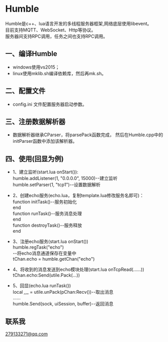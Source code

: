 # Humble

Humble是c++、lua语言开发的多线程服务器框架,网络底层使用libevent。    
目前支持MQTT、WebSocket、Http等协议。    
服务器间支持RPC调用，任务之间也支持RPC调用。      

## 一、编译Humble     
* windows使用vs2015；  
* linux使用mklib.sh编译依赖库，然后再mk.sh。  

## 二、配置文件  
* config.ini 文件配置服务器启动参数。   

## 三、注册数据解析器    
* 数据解析器继承CParser，将parsePack函数完成，
然后在Humble.cpp中的initParser函数中添加该解析器。 

## 四、使用(回显为例)   
* 1、建立监听(start.lua onStart()):     
humble.addListener(1, "0.0.0.0", 15000)--建立监听           
humble.setParser(1, "tcp1")--设置数据解析    
    
* 2、创建echo服务(echo.lua，复制template.lua修改服务名即可)：     
function initTask()--服务初始化      
end    
function runTask()--服务消息处理       
end     
function destroyTask()--服务释放   
end   

* 3、注册echo服务(start.lua onStart())     
humble.regTask("echo")      
--将echo消息通道保存在变量中   
tChan.echo = humble.getChan("echo")      

* 4、将收到的消息发送到echo模块处理(start.lua onTcpRead(......))    
tChan.echo:Send(utile.Pack(...))    

* 5、回显(echo.lua runTask())             
local _,_,_ = utile.unPack(pChan:Recv())--取出消息    
......       
humble.Send(sock, uiSession, buffer)--返回消息   

## 联系我    
279133271@qq.com    
